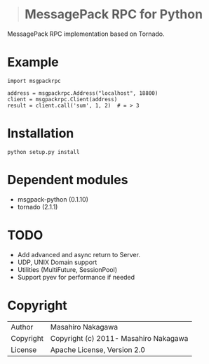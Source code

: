># MessagePack RPC for Python

MessagePack RPC implementation based on Tornado.

# Example

    import msgpackrpc

    address = msgpackrpc.Address("localhost", 18800)
    client = msgpackrpc.Client(address)
    result = client.call('sum', 1, 2)  # = > 3  

# Installation

    python setup.py install

# Dependent modules

* msgpack-python (0.1.10)
* tornado (2.1.1)

# TODO

* Add advanced and async return to Server.
* UDP, UNIX Domain support
* Utilities (MultiFuture, SessionPool)
* Support pyev for performance if needed

# Copyright

<table>
  <tr>
    <td>Author</td><td>Masahiro Nakagawa <repeatedly@gmail.com></td>
  </tr>
  <tr>
    <td>Copyright</td><td>Copyright (c) 2011- Masahiro Nakagawa</td>
  </tr>
  <tr>
    <td>License</td><td>Apache License, Version 2.0</td>
  </tr>
</table>
